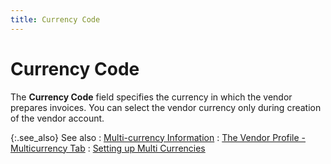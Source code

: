 ```yaml
---
title: Currency Code
---
```


# Currency Code


The **Currency Code** field specifies  the currency in which the vendor prepares invoices. You can select the  vendor currency only during creation of the vendor account.


{:.see_also}
See also
: [Multi-currency  Information]({{site.mv_baseurl}}/vendor-details/multicurrency-information/multicurrency_information_vendors_content.html)
: [The  Vendor Profile - Multicurrency  Tab]({{site.mv_baseurl}}/creating/the-vendor-profile-multicurrency/the_vendor_profile_multi_currency_tab.html)
: [Setting  up Multi Currencies]({{site.sc_chm}}/options/multicurrency/setup/setting_up_multi_currency.html)
